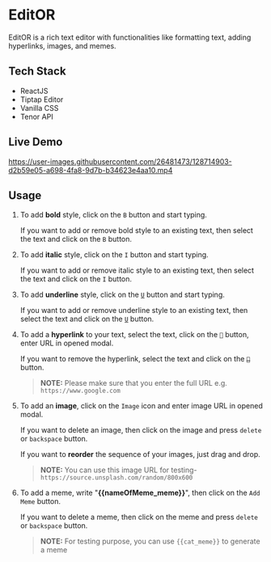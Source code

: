 # EditOR

EditOR is a rich text editor with functionalities like formatting text, adding hyperlinks, images, and memes.

## Tech Stack

- ReactJS
- Tiptap Editor
- Vanilla CSS
- Tenor API

## Live Demo


https://user-images.githubusercontent.com/26481473/128714903-d2b59e05-a698-4fa8-9d7b-b34623e4aa10.mp4



## Usage

1. To add **bold** style, click on the `B` button and start typing.

   If you want to add or remove bold style to an existing text, then select the text and click on the `B` button.

2. To add **italic** style, click on the `I` button and start typing.

   If you want to add or remove italic style to an existing text, then select the text and click on the `I` button.

3. To add **underline** style, click on the <u>`U`</u> button and start typing.

   If you want to add or remove underline style to an existing text, then select the text and click on the <u>`U`</u> button.

4. To add a **hyperlink** to your text, select the text, click on the `🔗` button, enter URL in opened modal.

   If you want to remove the hyperlink, select the text and click on the ~~`🔗`~~ button.

   > **NOTE:** Please make sure that you enter the full URL e.g. `https://www.google.com`

5. To add an **image**, click on the `Image` icon and enter image URL in opened modal.

   If you want to delete an image, then click on the image and press `delete` or `backspace` button.

   If you want to **reorder** the sequence of your images, just drag and drop.

   > **NOTE:** You can use this image URL for testing- `https://source.unsplash.com/random/800x600`

6. To add a meme, write "**{{nameOfMeme_meme}}**", then click on the `Add Meme` button.

   If you want to delete a meme, then click on the meme and press `delete` or `backspace` button.

   > **NOTE:** For testing purpose, you can use `{{cat_meme}}` to generate a meme
